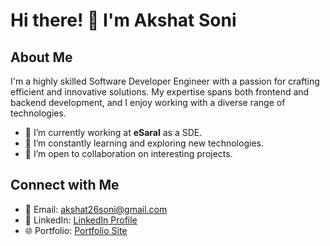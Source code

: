 # Hi there! 👋 I'm Akshat Soni

## About Me

I'm a highly skilled Software Developer Engineer with a passion for crafting efficient and innovative solutions. My expertise spans both frontend and backend development, and I enjoy working with a diverse range of technologies.

- 🔭 I’m currently working at <b>eSaral</b> as a SDE.
- 🌱 I’m constantly learning and exploring new technologies.
- 👯 I’m open to collaboration on interesting projects.
 <!---
- 💬 Ask me about web development, software architecture, and technology in general.
--->
## Connect with Me

- 📧 Email: akshat26soni@gmail.com
- 🔗 LinkedIn: [LinkedIn Profile](<https://www.linkedin.com/in/akshatsoni26/>)
- 🌐 Portfolio: [Portfolio Site](<https://my-portfolio-akshatsoni26.vercel.app/>)

<!---
## Pronouns

- He/Him
## Fun Fact

I love combining technology with creativity, and I'm always up for a challenge to solve complex problems!
--->

<!---
AkshatSoni26/AkshatSoni26 is a ✨ special ✨ repository because its `README.md` (this file) appears on your GitHub profile.
You can click the Preview link to take a look at your changes.
--->
